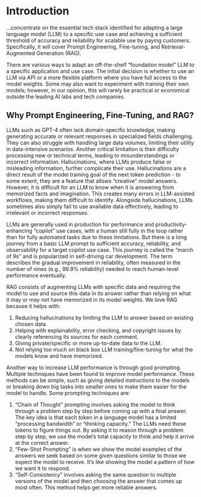 # Introduction
...concentrate on the essential tech stack identified for adapting a large language model (LLM) to a specific use case and achieving a sufficient threshold of accuracy and reliability for scalable use by paying customers. Specifically, it will cover Prompt Engineering, Fine-tuning, and Retrieval-Augmented Generation (RAG).

There are various ways to adapt an off-the-shelf “foundation model” LLM to a specific application and use case. The initial decision is whether to use an LLM via API or a more flexible platform where you have full access to the model weights. Some may also want to experiment with training their own models; however, in our opinion, this will rarely be practical or economical outside the leading AI labs and tech companies.

## Why Prompt Engineering, Fine-Tuning, and RAG?
LLMs such as GPT-4 often lack domain-specific knowledge, making generating accurate or relevant responses in specialized fields challenging. They can also struggle with handling large data volumes, limiting their utility in data-intensive scenarios. Another critical limitation is their difficulty processing new or technical terms, leading to misunderstandings or incorrect information. Hallucinations, where LLMs produce false or misleading information, further complicate their use. Hallucinations are a direct result of the model training goal of the next token prediction - to some extent, they are a feature that allows “creative” model answers. However, it is difficult for an LLM to know when it is answering from memorized facts and imagination. This creates many errors in LLM-assisted workflows, making them difficult to identify. Alongside hallucinations, LLMs sometimes also simply fail to use available data effectively, leading to irrelevant or incorrect responses.

LLMs are generally used in production for performance and productivity- enhancing “copilot” use cases, with a human still fully in the loop rather than for fully automated tasks due to these limitations. But there is a long journey from a basic LLM prompt to sufficient accuracy, reliability, and observability for a target copilot use case. This journey is called the “march of 9s” and is popularized in self-driving car development. The term describes the gradual improvement in reliability, often measured in the number of nines (e.g., 99.9% reliability) needed to reach human-level performance eventually.

RAG consists of augmenting LLMs with specific data and requiring the model to use and source this data in its answer rather than relying on what it may or may not have memorized in its model weights. We love RAG because it helps with:
1. Reducing hallucinations by limiting the LLM to answer based on
existing chosen data.
2. Helping with explainability, error checking, and copyright issues
by clearly referencing its sources for each comment.
3. Giving private/specific or more up-to-date data to the LLM.
4. Not relying too much on black box LLM training/fine-tuning for
what the models know and have memorized.

Another way to increase LLM performance is through good prompting. Multiple techniques have been found to improve model performance. These methods can be simple, such as giving detailed instructions to the models or breaking down big tasks into smaller ones to make them easier for the model to handle. Some prompting techniques are:
1. “Chain of Thought” prompting involves asking the model to think
through a problem step by step before coming up with a final answer.
The key idea is that each token in a language model has a limited
“processing bandwidth” or “thinking capacity.” The LLMs need these
tokens to figure things out. By asking it to reason through a problem
step by step, we use the model’s total capacity to think and help it
arrive at the correct answer.
2. “Few-Shot Prompting” is when we show the model examples of
the answers we seek based on some given questions similar to those
we expect the model to receive. It’s like showing the model a pattern
of how we want it to respond.
3. “Self-Consistency” involves asking the same question to multiple
versions of the model and then choosing the answer that comes up
most often. This method helps get more reliable answers.
